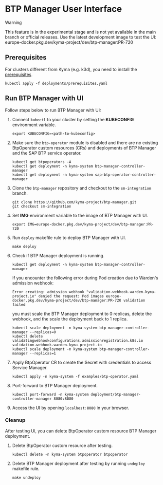 # BTP Manager User Interface

> [!WARNING]
> This feature is in the experimental stage and is not yet available in the main branch or official releases.
> Use the latest development image to test the UI: europe-docker.pkg.dev/kyma-project/dev/btp-manager:PR-720

## Prerequisites
For clusters different from Kyma (e.g. k3d), you need to install the [prerequisites](../../deployments/prerequisites.yaml).
```shell
kubectl apply -f deployments/prerequisites.yaml
```


## Run BTP Manager with UI
Follow steps below to run BTP Manager with UI:
1. Connect `kubectl` to your cluster by setting the **KUBECONFIG** environment variable.
    ```shell
    export KUBECONFIG=<path-to-kubeconfig>
    ```
2. Make sure the `btp-operator` module is disabled and there are no existing BtpOperator custom resources (CRs) and deployments of BTP Manager and the SAP BTP service operator.
    ```shell
    kubectl get btpoperators -A
    kubectl get deployment -n kyma-system btp-manager-controller-manager
    kubectl get deployment -n kyma-system sap-btp-operator-controller-manager
    ```
3. Clone the `btp-manager` repository and checkout to the `sm-integration` branch.
    ```shell
    git clone https://github.com/kyma-project/btp-manager.git
    git checkout sm-integration
    ```
4. Set **IMG** environment variable to the image of BTP Manager with UI.
    ```shell
    export IMG=europe-docker.pkg.dev/kyma-project/dev/btp-manager:PR-720
    ```
5. Run `deploy` makefile rule to deploy BTP Manager with UI.
    ```shell
    make deploy
    ```
6. Check if BTP Manager deployment is running.
    ```shell
    kubectl get deployment -n kyma-system btp-manager-controller-manager
    ```
    If you encounter the following error during Pod creation due to Warden's admission webhook:
    ```
    Error creating: admission webhook "validation.webhook.warden.kyma-project.io" denied the request: Pod images europe-docker.pkg.dev/kyma-project/dev/btp-manager:PR-720 validation failed
    ```
    you must scale the BTP Manager deployment to 0 replicas, delete the webhook, and the scale the deployment back to 1 replica.
    ```shell
    kubectl scale deployment -n kyma-system btp-manager-controller-manager --replicas=0
    kubectl delete validatingwebhookconfigurations.admissionregistration.k8s.io validation.webhook.warden.kyma-project.io
    kubectl scale deployment -n kyma-system btp-manager-controller-manager --replicas=1
    ```
7. Apply BtpOperator CR to create the Secret with credentials to access Service Manager.
    ```shell
    kubectl apply -n kyma-system -f examples/btp-operator.yaml
    ```
8. Port-forward to BTP Manager deployment.
    ```shell
    kubectl port-forward -n kyma-system deployment/btp-manager-controller-manager 8080:8080
    ```
9. Access the UI by opening `localhost:8080` in your browser.

### Cleanup
After testing UI, you can delete BtpOperator custom resource BTP Manager deployment.
1. Delete BtpOperator custom resource after testing.
    ```shell
    kubectl delete -n kyma-system btpoperator btpoperator
    ```
2. Delete BTP Manager deployment after testing by running `undeploy` makefile rule.
    ```shell
    make undeploy
    ```